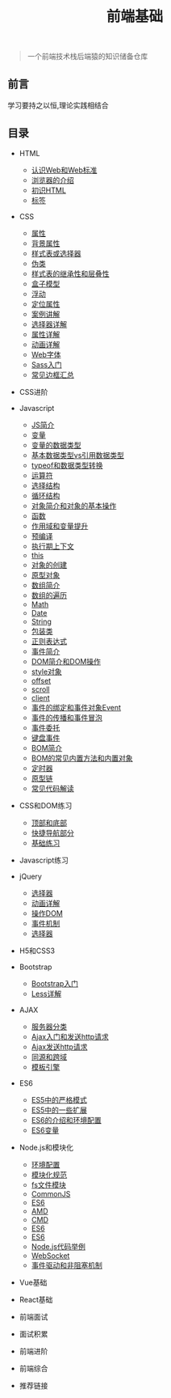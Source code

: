 <h1 align="center">前端基础</h1>

<br>

> 一个前端技术栈后端猿的知识储备仓库

## 前言

学习要持之以恒,理论实践相结合

## 目录

  - HTML

    - [认识Web和Web标准](01-HTML/01-认识Web和Web标准.md)
    - [浏览器的介绍](01-HTML/02-浏览器的介绍.md)
    - [初识HTML](01-HTML/03-初识HTML.md)
    - [标签](01-HTML/04-HTML标签：排版标签.md)

  - CSS
    - [属性](02-CSS/01-CSS属性：字体属性和文本属性.md)
    - [背景属性](02-CSS/02-CSS属性：背景属性.md)
    - [样式表或选择器](02-CSS/03-CSS样式表和选择器.md)
    - [伪类](02-CSS/04-CSS选择器：伪类.md)
    - [样式表的继承性和层叠性](02-CSS/05-CSS样式表的继承性和层叠性.md)
    - [盒子模型](02-CSS/06-CSS盒模型详解.md)
    - [浮动](02-CSS/07-浮动.md)
    - [定位属性](02-CSS/08-CSS属性：定位属性.md)
    - [案例讲解](02-CSS/09-CSS案例讲解：博雅互动.md)
    - [选择器详解](02-CSS/10-CSS3选择器详解.md)
    - [属性详解](02-CSS/11-CSS3属性详解（一）.md)
    - [动画详解](02-CSS/12-CSS3属性详解：动画详解.md)
    - [Web字体](02-CSS/14-CSS3属性详解：Web字体.md)
    - [Sass入门](02-CSS/15-Sass入门.md)
    - [常见边框汇总](02-CSS/CSS3的常见边框汇总.md)

  - CSS进阶

  - Javascript
    - [JS简介](04-JavaScript基础/01-JS简介.md)
    - [变量](04-JavaScript基础/02-变量.md)
    - [变量的数据类型](04-JavaScript基础/03-变量的数据类型.md)
    - [基本数据类型vs引用数据类型](04-JavaScript基础/04-基本数据类型vs引用数据类型.md)
    - [typeof和数据类型转换](04-JavaScript基础/05-typeof和数据类型转换.md)
    - [运算符](04-JavaScript基础/06-运算符.md)
    - [选择结构](04-JavaScript基础/07-流程控制语句：选择结构（if和switch）.md)
    - [循环结构](04-JavaScript基础/08-流程控制语句：循环结构（for和while）.md)
    - [对象简介和对象的基本操作](04-JavaScript基础/09-对象简介和对象的基本操作.md)
    - [函数](04-JavaScript基础/10-函数.md)
    - [作用域和变量提升](04-JavaScript基础/11-作用域和变量提升.md)
    - [预编译](04-JavaScript基础/12-预编译.md)
    - [执行期上下文](04-JavaScript基础/13-执行期上下文.md)
    - [this](04-JavaScript基础/14-this.md)
    - [对象的创建](04-JavaScript基础/16-对象的创建&构造函数.md)
    - [原型对象](04-JavaScript基础/17-原型对象.md)
    - [数组简介](04-JavaScript基础/18-数组简介.md)
    - [数组的遍历](04-JavaScript基础/19-数组的常见方法&数组的遍历.md)
    - [Math](04-JavaScript基础/20-内置对象：Math.md)
    - [Date](04-JavaScript基础/21-内置对象：Date.md)
    - [String](04-JavaScript基础/22-内置对象：String.md)
    - [包装类](04-JavaScript基础/23-包装类.md)
    - [正则表达式](04-JavaScript基础/31-正则表达式.md)
    - [事件简介](04-JavaScript基础/39-事件简介.md)
    - [DOM简介和DOM操作](04-JavaScript基础/40-DOM简介和DOM操作.md)
    - [style对象](04-JavaScript基础/41-通过style对象获取和设置行内样式.md)
    - [offset](04-JavaScript基础/42-offset相关属性和匀速动画(含轮播图的实现).md)
    - [scroll](04-JavaScript基础/43-scroll相关属性和缓动动画.md)
    - [client](04-JavaScript基础/44-client(可视区)相关属性.md)
    - [事件的绑定和事件对象Event](04-JavaScript基础/45-事件的绑定和事件对象Event.md)
    - [事件的传播和事件冒泡](04-JavaScript基础/46-事件的传播和事件冒泡.md)
    - [事件委托](04-JavaScript基础/47-事件委托.md)
    - [键盘事件](04-JavaScript基础/48-键盘事件.md)
    - [BOM简介](04-JavaScript基础/49-BOM简介.md)
    - [BOM的常见内置方法和内置对象](04-JavaScript基础/BOM的常见内置方法和内置对象.md)
    - [定时器](04-JavaScript基础/50-定时器.md)
    - [原型链](04-JavaScript基础/原型链.md)
    - [常见代码解读](04-JavaScript基础/常见代码解读.md)
    

  - CSS和DOM练习
    - [顶部和底部](06-前端基本功：CSS和DOM练习/01-CSS基础练习：JD首页的制作（顶部和底部）.md)
    - [快捷导航部分](06-前端基本功：CSS和DOM练习/02-CSS基础练习：JD首页的制作（快捷导航部分）.md)
    - [基础练习](06-前端基本功：CSS和DOM练习/03-DOM操作练习：基础练习.md)

  - Javascript练习

  - jQuery
    - [选择器](07-jQuery/01-jQuery的介绍和选择器.md)
    - [动画详解](07-jQuery/02-jQuery动画详解.md)
    - [操作DOM](07-jQuery/03-jQuery操作DOM.md)
    - [事件机制](07-jQuery/04-jQuery的事件机制和其他知识.md)
    - [选择器](07-jQuery/11-Zepto入门.md)

  - H5和CSS3

  - Bootstrap
    - [Bootstrap入门](08-移动web开发/01-Bootstrap入门.md)
    - [Less详解](08-移动web开发/03-Less详解.md)

  - AJAX
    - [服务器分类](09-Ajax/01-服务器分类及PHP入门.md)
    - [Ajax入门和发送http请求](09-Ajax/02-Ajax入门和发送http请求.md)
    - [Ajax发送http请求](09-Ajax/03-函数封装：Ajax发送http请求（get&post）.md)
    - [同源和跨域](09-Ajax/04-同源和跨域.md)
    - [模板引擎](09-Ajax/05-模板引擎.md)

  - ES6
    - [ES5中的严格模式](10-ES6/01-ES5中的严格模式.md)
    - [ES5中的一些扩展](10-ES6/02-ES5中的一些扩展.md)
    - [ES6的介绍和环境配置](10-ES6/03-ES6的介绍和环境配置.md)
    - [ES6变量](10-ES6/04-ES6：变量.md)

  - Node.js和模块化
    - [环境配置](11-Node.js和模块化/01-Node.js介绍和环境配置.md)
    - [模块化规范](11-Node.js和模块化/02-Node.js模块化规范：CommonJS.md)
    - [fs文件模块](11-Node.js和模块化/03-Node.js内置模块：fs文件模块.md)
    - [CommonJS](11-Node.js和模块化/CommonJS.md)
    - [ES6](11-Node.js和模块化/ES6.md)
    - [AMD](11-Node.js和模块化/JavaScript模块化：AMD.md)
    - [CMD](11-Node.js和模块化/JavaScript模块化：CMD.md)
    - [ES6](11-Node.js和模块化/JavaScript模块化：ES6.md)
    - [ES6](11-Node.js和模块化/JavaScript模块化：ES6.md)
    - [Node.js代码举例](11-Node.js和模块化/Node.js代码举例.md)
    - [WebSocket](11-Node.js和模块化/WebSocket.md)
    - [事件驱动和非阻塞机制](11-Node.js和模块化/事件驱动和非阻塞机制.md)

  - Vue基础

  - React基础

  - 前端面试

  - 面试积累

  - 前端进阶

  - 前端综合

  - 推荐链接

  